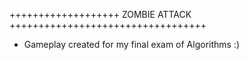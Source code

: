 +++++++++++++++++++ ZOMBIE ATTACK ++++++++++++++++++++++++++++++++++
- Gameplay created for my final exam of Algorithms :)

